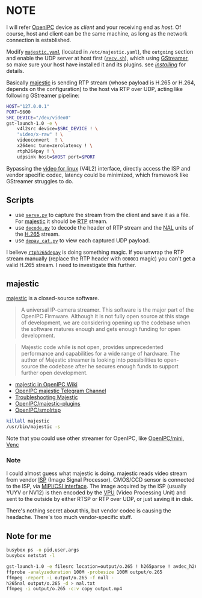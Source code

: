 # NOTE

I will refer [OpenIPC](https://openipc.org/) device as *client* and your
receiving end as *host*.  Of
 course, host and client can be the same machine,
as long as the network
 connection is established.

Modify [`majestic.yaml`](majestic.yaml) (located in `/etc/majestic.yaml`), the `outgoing` section and enable the
UDP server at host first ([`recv.sh`](recv.sh)), which using
[GStreamer](https://gstreamer.freedesktop.org/), so make sure your host have
installed it and its plugins. see
[*installing*](https://gstreamer.freedesktop.org/documentation/installing/index.html?gi-language=c)
for details.

Basically [majestic](#majestic) is sending RTP stream (whose payload is H.265 or
H.264, depends on the configuration) to the host via RTP over UDP, acting like following GStreamer pipeline:

```bash
HOST="127.0.0.1"
PORT=5600
SRC_DEVICE="/dev/video0"
gst-launch-1.0 -e \
    v4l2src device=$SRC_DEVICE ! \
    "video/x-raw" ! \
    videoconvert  ! \
    x264enc tune=zerolatency ! \
    rtph264pay ! \
    udpsink host=$HOST port=$PORT
```

Bypassing the [video for linux](https://en.wikipedia.org/wiki/Video4Linux)
(V4L2) interface, directly access the ISP and vendor specific codec, latency
could be minimized, which framework like GStreamer struggles to do.

## Scripts

- use [`serve.py`](serve.py) to capture the stream from the client and save it as
a file. For [majestic](#majestic) it should be
[RTP](https://en.wikipedia.org/wiki/Real-time_Transport_Protocol) stream.
- use [`decode.py`](decode.py) to decode the header of RTP stream and the
[NAL](https://en.wikipedia.org/wiki/Network_Abstraction_Layer) units of the
[H.265](https://en.wikipedia.org/wiki/High_Efficiency_Video_Coding) stream.
- use [`depay_cat.py`](depay_cat.py) to view each captured UDP payload.

I believe
[`rtph265depay`](https://gstreamer.freedesktop.org/documentation/rtp/rtph265depay.html?gi-language=c)
is doing something magic.  If you unwrap the RTP stream manually (replace the
RTP header with `000001` magic) you can't get a valid H.265 stream. I need to
investigate this further.

## majestic

[majestic](https://github.com/OpenIPC/wiki/blob/master/en/majestic-streamer.md) is a closed-source software.

> A universal IP-camera streamer. This software is the major part of the OpenIPC
Firmware. Although it is not fully open source at this stage of development, we
are considering opening up the codebase when the software matures enough and
gets enough funding for open development.

> Majestic code while is not open, provides unprecedented performance and
capabilities for a wide range of hardware. The author of Majestic streamer is
looking into possibilities to open-source the codebase after he secures enough
funds to support further open development.

- [majestic in OpenIPC Wiki](https://github.com/OpenIPC/wiki/blob/master/en/majestic-streamer.md)
- [OpenIPC majestic Telegram Channel](https://t.me/s/openipc_dev?before=105808)
- [Troubleshooting Majestic](https://github.com/OpenIPC/wiki/blob/master/en/trouble-majestic.md)
- [OpenIPC/majestic-plugins](https://github.com/OpenIPC/majestic-plugins)
- [OpenIPC/smolrtsp](https://github.com/OpenIPC/smolrtsp)

```bash
killall majestic
/usr/bin/majestic -s
```

Note that you could use other streamer for OpenIPC, like [OpenIPC/mini](https://github.com/OpenIPC/mini), [Venc](https://github.com/OpenIPC/silicon_research)

### Note

I could almost guess what majestic is doing. majestic reads video stream from
vendor [ISP](https://en.wikipedia.org/wiki/Image_processor) (Image Signal
Processor). CMOS/CCD sensor is connected to the ISP, via [MIPI/CSI
interface](https://en.wikipedia.org/wiki/Camera_Serial_Interface). The image
acquired by the ISP (usually YUYV or NV12) is then encoded by the
[VPU](https://en.wikipedia.org/wiki/Video_processing_unit) (Video Processing
Unit) and sent to the outside by either RTSP or RTP over UDP, or just saving it
in disk.

There's nothing secret about this, but vendor codec is causing the headache.
There's too much vendor-specific stuff.

## Note for me

```bash
busybox ps -o pid,user,args
busybox netstat -l
```

```bash
gst-launch-1.0 -e filesrc location=output/o.265 ! h265parse ! avdec_h265 ! videoconvert ! jpegenc ! multifilesink location=frame_%05d.jpg
ffprobe -analyzeduration 100M -probesize 100M output/o.265
ffmpeg -report -i output/o.265 -f null -
h265nal output/o.265 -d > nal.txt
ffmpeg -i output/o.265 -c:v copy output.mp4
```
